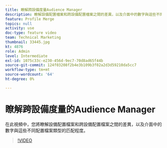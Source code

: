 ```yaml
---
title: 瞭解跨設備度量Audience Manager
description: 瞭解設備配置檔案和跨設備配置檔案之間的差異，以及介面中的數字與這些不同的配置檔案類型相匹配的位置。
feature: Profile Merge
topics: null
activity: use
doc-type: feature video
team: Technical Marketing
thumbnail: 33445.jpg
kt: 4876
role: Admin
level: Intermediate
exl-id: 1075c33c-e230-456d-9ec7-70d8ad65f44b
source-git-commit: 124f03208f2b4e3b109b3f02a2d3d59210da5cc7
workflow-type: tm+mt
source-wordcount: '64'
ht-degree: 0%

---
```


# 瞭解跨設備度量的Audience Manager

在此視頻中，您將瞭解設備配置檔案和跨設備配置檔案之間的差異，以及介面中的數字與這些不同配置檔案類型的匹配程度。

>[!VIDEO](https://video.tv.adobe.com/v/33445/?quality=12)
